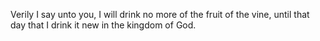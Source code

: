 Verily I say unto you, I will drink no more of the fruit of the vine, until that day that I drink it new in the kingdom of God.
